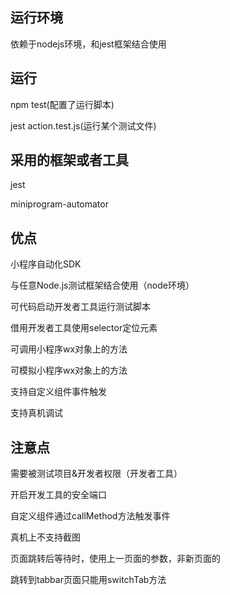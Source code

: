 ## 运行环境
依赖于nodejs环境，和jest框架结合使用

## 运行
npm test(配置了运行脚本)

jest action.test.js(运行某个测试文件)

## 采用的框架或者工具
jest 

miniprogram-automator

## 优点
小程序自动化SDK

与任意Node.js测试框架结合使用（node环境）

可代码启动开发者工具运行测试脚本

借用开发者工具使用selector定位元素

可调用小程序wx对象上的方法

可模拟小程序wx对象上的方法

支持自定义组件事件触发

支持真机调试

## 注意点
需要被测试项目&开发者权限（开发者工具）

开启开发工具的安全端口

自定义组件通过callMethod方法触发事件

真机上不支持截图

页面跳转后等待时，使用上一页面的参数，非新页面的

跳转到tabbar页面只能用switchTab方法